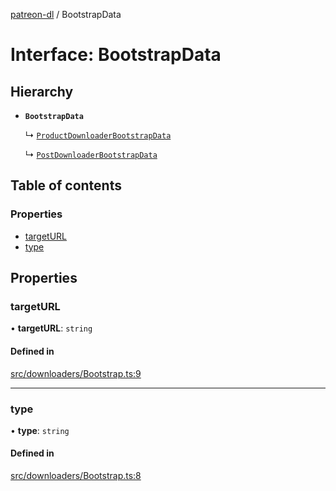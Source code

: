 [patreon-dl](../README.md) / BootstrapData

# Interface: BootstrapData

## Hierarchy

- **`BootstrapData`**

  ↳ [`ProductDownloaderBootstrapData`](ProductDownloaderBootstrapData.md)

  ↳ [`PostDownloaderBootstrapData`](PostDownloaderBootstrapData.md)

## Table of contents

### Properties

- [targetURL](BootstrapData.md#targeturl)
- [type](BootstrapData.md#type)

## Properties

### targetURL

• **targetURL**: `string`

#### Defined in

[src/downloaders/Bootstrap.ts:9](https://github.com/patrickkfkan/patreon-dl/blob/53a3978/src/downloaders/Bootstrap.ts#L9)

___

### type

• **type**: `string`

#### Defined in

[src/downloaders/Bootstrap.ts:8](https://github.com/patrickkfkan/patreon-dl/blob/53a3978/src/downloaders/Bootstrap.ts#L8)
